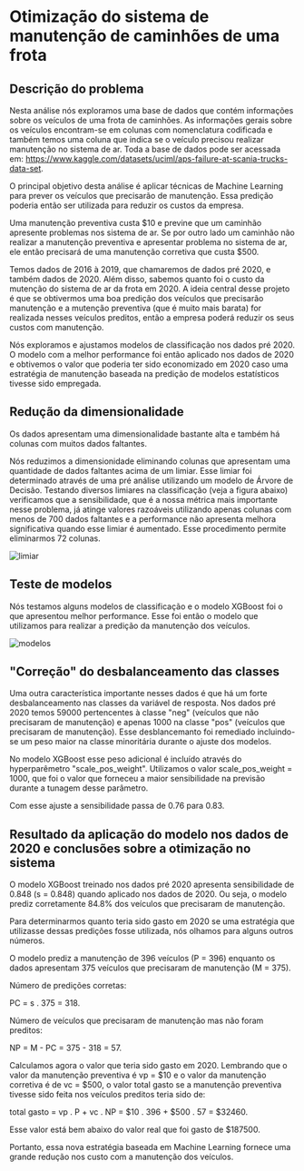 # Otimização do sistema de manutenção de caminhões de uma frota


## Descrição do problema

Nesta análise nós exploramos uma base de dados que contém informações sobre os veículos de uma frota de caminhões. As informações gerais sobre os veículos encontram-se em colunas com nomenclatura codificada e também temos uma coluna que indica se o veículo precisou realizar manutenção no sistema de ar. Toda a base de dados pode ser acessada em: https://www.kaggle.com/datasets/uciml/aps-failure-at-scania-trucks-data-set.

O principal objetivo desta análise é aplicar técnicas de Machine Learning para prever os veículos que precisarão de manutenção. Essa predição poderia então ser utilizada para reduzir os custos da empresa. 

Uma manutenção preventiva custa $10 e previne que um caminhão apresente problemas nos sistema de ar. Se por outro lado um caminhão não realizar a manutenção preventiva e apresentar problema no sistema de ar, ele então precisará de uma manutenção corretiva que custa $500.   

Temos dados de 2016 à 2019, que chamaremos de dados pré 2020, e também dados de 2020. Além disso, sabemos quanto foi o custo da mutenção do sistema de ar da frota em 2020. A ideia central desse projeto é que se obtivermos uma boa predição dos veículos que precisarão manutenção e a mutenção preventiva (que é muito mais barata) for realizada nesses veículos preditos, então a empresa poderá reduzir os seus custos com manutenção. 

Nós exploramos e ajustamos modelos de classificação nos dados pré 2020. O modelo com a melhor performance foi então aplicado nos dados de 2020 e obtivemos o valor que poderia ter sido economizado em 2020 caso uma estratégia de manutenção baseada na predição de modelos estatísticos tivesse sido empregada.   

## Redução da dimensionalidade 

Os dados apresentam uma dimensionalidade bastante alta e também há colunas com muitos dados faltantes. 

Nós reduzimos a dimensionidade eliminando colunas que apresentam uma quantidade de dados faltantes acima de um limiar. Esse limiar foi determinado através de uma pré análise utilizando um modelo de Árvore de Decisão. Testando diversos limiares na classificação (veja a figura abaixo) verificamos que a sensibilidade, que é a nossa métrica mais importante nesse problema, já atinge valores razoáveis utilizando apenas colunas com menos de 700 dados faltantes e a performance não apresenta melhora significativa quando esse limiar é aumentado. Esse procedimento permite eliminarmos 72 colunas.  

![limiar](https://user-images.githubusercontent.com/88217999/166174802-d61342d0-91a1-46dd-8c7f-6800edf49c02.png)

## Teste de modelos

Nós testamos alguns modelos de classificação e o modelo XGBoost foi o que apresentou melhor performance. Esse foi então o modelo que utilizamos para realizar a predição da manutenção dos veículos. 

![modelos](https://user-images.githubusercontent.com/88217999/166236593-3860d051-16d5-4a63-bf75-6cf77ef4fb1d.png)

## "Correção" do desbalanceamento das classes

Uma outra característica importante nesses dados é que há um forte desbalanceamento nas classes da variável de resposta. Nos dados pré 2020 temos 59000 pertencentes à classe "neg" (veículos que não precisaram de manutenção) e apenas 1000 na classe "pos" (veículos que precisaram de manutenção). Esse desblancemanto foi remediado incluindo-se um peso maior na classe minoritária durante o ajuste dos modelos. 

No modelo XGBoost esse peso adicional é incluído através do hyperparêmetro "scale_pos_weight". Utilizamos o valor scale_pos_weight = 1000, que foi o valor que forneceu a maior sensibilidade na previsão durante a tunagem desse parâmetro. 

Com esse ajuste a sensibilidade passa de 0.76 para 0.83.

## Resultado da aplicação do modelo nos dados de 2020 e conclusões sobre a otimização no sistema

O modelo XGBoost treinado nos dados pré 2020 apresenta sensibilidade de 0.848 (s = 0.848) quando aplicado nos dados de 2020. Ou seja, o modelo prediz corretamente 84.8% dos veículos que precisaram de manutenção.

Para determinarmos quanto teria sido gasto em 2020 se uma estratégia que utilizasse dessas predições fosse utilizada, nós olhamos para alguns outros números.

O modelo prediz a manutenção de 396 veículos (P = 396) enquanto os dados apresentam 375 veículos que precisaram de manutenção (M = 375).

Número de predições corretas:

PC = s . 375 = 318.

Número de veículos que precisaram de manutenção mas não foram preditos:

NP = M - PC = 375 - 318 = 57.

Calculamos agora o valor que teria sido gasto em 2020. Lembrando que o valor da manutenção preventiva é vp = $10 e o valor da manutenção corretiva é de vc = $500, o valor total gasto se a manutenção preventiva tivesse sido feita nos veículos preditos teria sido de:

total gasto  = vp . P + vc . NP = $10 . 396 + $500 . 57 = $32460. 

Esse valor está bem abaixo do valor real que foi gasto de $187500.

Portanto, essa nova estratégia baseada em Machine Learning fornece uma grande redução nos custo com a manutenção dos veículos.
